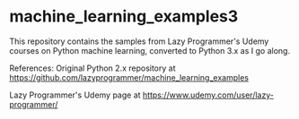 # machine_learning_examples3
This repository contains the samples from Lazy Programmer's Udemy courses
on Python machine learning, converted to Python 3.x as I go along.

References:
Original Python 2.x repository at
https://github.com/lazyprogrammer/machine_learning_examples

Lazy Programmer's Udemy page at
https://www.udemy.com/user/lazy-programmer/
